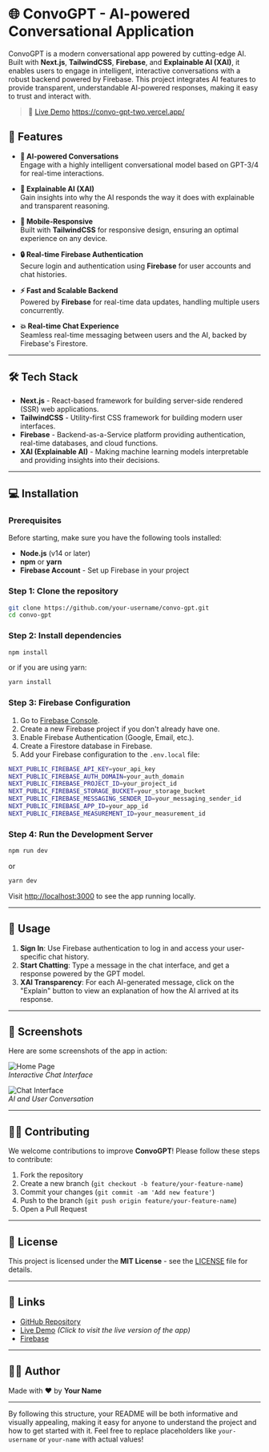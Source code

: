 

# 🌐 ConvoGPT - AI-powered Conversational Application

ConvoGPT is a modern conversational app powered by cutting-edge AI. Built with **Next.js**, **TailwindCSS**, **Firebase**, and **Explainable AI (XAI)**, it enables users to engage in intelligent, interactive conversations with a robust backend powered by Firebase. This project integrates AI features to provide transparent, understandable AI-powered responses, making it easy to trust and interact with.

> 🔗 [Live Demo](#) https://convo-gpt-two.vercel.app/

## 🚀 Features

- **💬 AI-powered Conversations**  
  Engage with a highly intelligent conversational model based on GPT-3/4 for real-time interactions.

- **🧠 Explainable AI (XAI)**  
  Gain insights into why the AI responds the way it does with explainable and transparent reasoning.

- **📱 Mobile-Responsive**  
  Built with **TailwindCSS** for responsive design, ensuring an optimal experience on any device.

- **🔒 Real-time Firebase Authentication**  
  Secure login and authentication using **Firebase** for user accounts and chat histories.

- **⚡ Fast and Scalable Backend**  
  Powered by **Firebase** for real-time data updates, handling multiple users concurrently.

- **💥 Real-time Chat Experience**  
  Seamless real-time messaging between users and the AI, backed by Firebase's Firestore.

---

## 🛠️ Tech Stack

- **Next.js** - React-based framework for building server-side rendered (SSR) web applications.
- **TailwindCSS** - Utility-first CSS framework for building modern user interfaces.
- **Firebase** - Backend-as-a-Service platform providing authentication, real-time databases, and cloud functions.
- **XAI (Explainable AI)** - Making machine learning models interpretable and providing insights into their decisions.

---

## 💻 Installation

### Prerequisites
Before starting, make sure you have the following tools installed:

- **Node.js** (v14 or later)  
- **npm** or **yarn**
- **Firebase Account** - Set up Firebase in your project

### Step 1: Clone the repository

```bash
git clone https://github.com/your-username/convo-gpt.git
cd convo-gpt
```

### Step 2: Install dependencies

```bash
npm install
```

or if you are using yarn:

```bash
yarn install
```

### Step 3: Firebase Configuration

1. Go to [Firebase Console](https://console.firebase.google.com/).
2. Create a new Firebase project if you don't already have one.
3. Enable Firebase Authentication (Google, Email, etc.).
4. Create a Firestore database in Firebase.
5. Add your Firebase configuration to the `.env.local` file:
   
```bash
NEXT_PUBLIC_FIREBASE_API_KEY=your_api_key
NEXT_PUBLIC_FIREBASE_AUTH_DOMAIN=your_auth_domain
NEXT_PUBLIC_FIREBASE_PROJECT_ID=your_project_id
NEXT_PUBLIC_FIREBASE_STORAGE_BUCKET=your_storage_bucket
NEXT_PUBLIC_FIREBASE_MESSAGING_SENDER_ID=your_messaging_sender_id
NEXT_PUBLIC_FIREBASE_APP_ID=your_app_id
NEXT_PUBLIC_FIREBASE_MEASUREMENT_ID=your_measurement_id
```

### Step 4: Run the Development Server

```bash
npm run dev
```

or

```bash
yarn dev
```

Visit [http://localhost:3000](http://localhost:3000) to see the app running locally.

---

## 📄 Usage

1. **Sign In**: Use Firebase authentication to log in and access your user-specific chat history.
2. **Start Chatting**: Type a message in the chat interface, and get a response powered by the GPT model.
3. **XAI Transparency**: For each AI-generated message, click on the "Explain" button to view an explanation of how the AI arrived at its response.

---

## 📸 Screenshots

Here are some screenshots of the app in action:

![Home Page](./screenshots/home.png)  
*Interactive Chat Interface*

![Chat Interface](./screenshots/chat.png)  
*AI and User Conversation*

---

## 🧑‍💻 Contributing

We welcome contributions to improve **ConvoGPT**! Please follow these steps to contribute:

1. Fork the repository
2. Create a new branch (`git checkout -b feature/your-feature-name`)
3. Commit your changes (`git commit -am 'Add new feature'`)
4. Push to the branch (`git push origin feature/your-feature-name`)
5. Open a Pull Request

---

## 📄 License

This project is licensed under the **MIT License** - see the [LICENSE](LICENSE) file for details.

---

## 🔗 Links

- [GitHub Repository](https://github.com/your-username/convo-gpt)
- [Live Demo](#) *(Click to visit the live version of the app)*
- [Firebase](https://firebase.google.com/)

---

## 👨‍💻 Author

Made with ❤️ by **Your Name**

---

By following this structure, your README will be both informative and visually appealing, making it easy for anyone to understand the project and how to get started with it. Feel free to replace placeholders like `your-username` or `your-name` with actual values!
